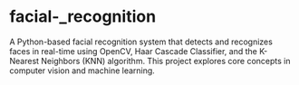 # facial-_recognition
A Python-based facial recognition system that detects and recognizes faces in real-time using OpenCV, Haar Cascade Classifier, and the K-Nearest Neighbors (KNN) algorithm. This project explores core concepts in computer vision and machine learning.
